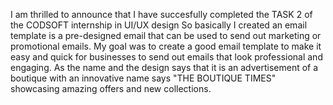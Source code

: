 I am thrilled to announce that I have succesfully completed the TASK 2 of the CODSOFT internship in UI/UX design 
So basically I created an email template is a pre-designed email that can be used to send out
marketing or promotional emails. My goal was to create a good email template to make it
easy and quick for businesses to send out emails that look professional and engaging.
As the name and the design says that it is an advertisement of a boutique with an innovative name 
says "THE BOUTIQUE TIMES" showcasing amazing offers and new collections.
